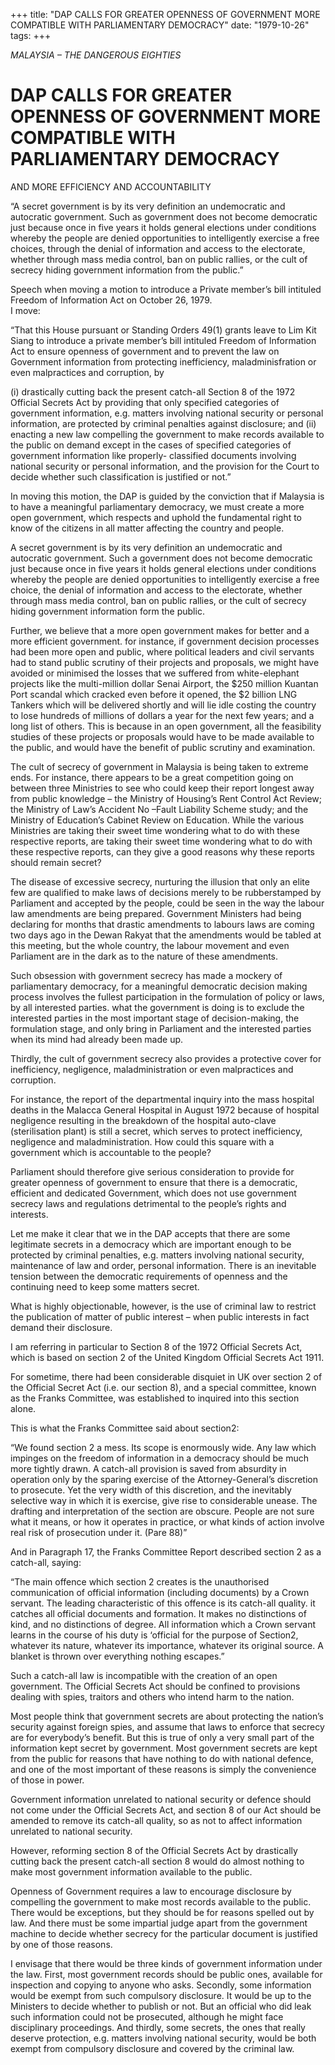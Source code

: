 +++ 
title: "DAP CALLS FOR GREATER OPENNESS OF GOVERNMENT MORE COMPATIBLE WITH PARLIAMENTARY DEMOCRACY"
date: "1979-10-26"
tags:
+++

_MALAYSIA – THE DANGEROUS EIGHTIES_

# DAP CALLS FOR GREATER OPENNESS OF GOVERNMENT MORE COMPATIBLE WITH PARLIAMENTARY DEMOCRACY
AND MORE EFFICIENCY AND ACCOUNTABILITY

“A secret government is by its very definition an undemocratic and autocratic government. Such as government does not become democratic just because once in five years it holds general elections under conditions whereby the people are denied opportunities to intelligently exercise a free choices, through the denial of information and access to the electorate, whether through mass media control, ban on public rallies, or the cult of secrecy hiding government information from the public.”</u>

Speech when   moving a motion to introduce a Private member’s bill intituled Freedom of Information Act on October 26, 1979.										
I move:

“That this House pursuant or Standing Orders 49(1) grants leave to Lim Kit Siang to introduce a private member’s bill intituled Freedom of Information Act to ensure openness of government and to prevent the law on Government information from protecting inefficiency, maladminisfration or even malpractices and corruption, by

(i)	drastically cutting back the present catch-all Section 8 of the 1972 Official Secrets Act by providing that only specified categories of government information, e.g. matters involving national security or personal information, are protected by criminal penalties against disclosure; and
(ii)	 enacting a new law compelling the government to make records available to the public on demand except in the cases of specified categories of government information like properly- classified documents involving national security or personal information, and the provision for the Court to decide whether such classification is justified or not.”

In moving this motion, the DAP is guided by the conviction that if Malaysia is to have a meaningful parliamentary democracy, we must create a more open government, which respects and uphold the fundamental right to know of the citizens in all matter affecting the country and people.

A secret government is by its very definition an undemocratic and autocratic government. Such a government does not become democratic just because once in five years it holds general elections under conditions whereby the people are denied opportunities to intelligently exercise a free choice, the denial of information and access to the electorate, whether through mass media control, ban on public rallies, or the cult of secrecy hiding government information form the public.

Further, we believe that a more open government makes for better and a more efficient government. for instance, if government decision processes had been more open and public, where political leaders and civil servants had to stand public scrutiny of their projects and proposals, we might have avoided or minimised the losses that we suffered from white-elephant projects like the multi-million dollar Senai Airport, the $250 million Kuantan Port scandal which cracked even before it opened, the $2 billion LNG Tankers which will be delivered shortly and will lie idle costing the country to lose hundreds of millions of dollars a year for the next few years; and a long list of others. This is because in an open government, all the feasibility studies of these projects or proposals would have to be made available to the public, and would have the benefit of public scrutiny and examination.

The cult of secrecy of government in Malaysia is being taken to extreme ends. For instance, there appears to be a great competition going on between three Ministries to see who could keep their report longest away from public knowledge – the Ministry of Housing’s Rent Control Act Review; the Ministry of Law’s Accident No –Fault Liability Scheme study; and the Ministry of Education’s Cabinet Review on Education. While the various Ministries are taking their sweet time wondering what to do with these respective reports, are taking their sweet time wondering what to do with these respective reports, can they give a good reasons why these reports should remain secret?

The disease of excessive secrecy, nurturing the illusion that only an elite few are qualified to make laws of decisions merely to be rubberstamped by Parliament and accepted by the people, could be seen in the way the labour law amendments are being prepared. Government Ministers had being declaring for months that drastic amendments to labours laws are coming two days ago in the Dewan Rakyat that the amendments would be tabled at this meeting, but the whole country, the labour movement and even Parliament are in the dark as to the nature of these amendments.

Such obsession with government secrecy has made a mockery of parliamentary democracy, for a meaningful democratic decision making process involves the fullest participation in the formulation of policy or laws, by all interested parties. what the government is doing is to exclude the interested parties in the most important stage of decision-making, the formulation stage, and only bring in Parliament and the interested parties when its mind had already been made up.

Thirdly, the cult of government secrecy also provides a protective cover for inefficiency, negligence, maladministration or even malpractices and corruption.

For instance, the report of the departmental inquiry into the mass hospital deaths in the Malacca General Hospital in August 1972 because of hospital negligence resulting in the breakdown of the hospital auto-clave (sterilisation plant) is still a secret, which serves to protect inefficiency, negligence and maladministration. How could this square with a government which is accountable to the people?

Parliament should therefore give serious consideration to provide for greater openness of government to ensure that there is a democratic, efficient and dedicated Government, which does not use government secrecy laws and regulations detrimental to the people’s rights and interests.

Let me make it clear that we in the DAP accepts that there are some legitimate secrets in a democracy which are important enough to be protected by criminal penalties, e.g. matters involving national security, maintenance of law and order, personal information. There is an inevitable tension between the democratic requirements of openness and the continuing need to keep some matters secret.

What is highly objectionable, however, is the use of criminal law to restrict the publication of matter of public interest – when public interests in fact demand their disclosure.

I am referring in particular to Section 8 of the 1972 Official Secrets Act, which is based on section 2 of the United Kingdom Official Secrets Act 1911.

For sometime, there had been considerable disquiet in UK over section 2 of the Official Secret Act (i.e. our section 8), and a special committee, known as the Franks Committee, was established to inquired into this section alone.

This is what the Franks Committee said about section2:

“We found section 2 a mess. Its scope is enormously wide. Any law which impinges on the freedom of information in a democracy should be much more tightly drawn. A catch-all provision is saved from absurdity in operation only by the sparing exercise of the Attorney-General’s discretion to prosecute. Yet the very width of this discretion, and the inevitably selective way in which it is exercise, give rise to considerable unease. The drafting and interpretation of the section are obscure. People are not sure what it means, or how it operates in practice, or what kinds of action involve real risk of prosecution under it. (Pare 88)”

And in Paragraph 17, the Franks Committee Report described section 2 as a catch-all, saying:

“The main offence which section 2 creates is the unauthorised communication of official information (including documents) by a Crown servant. The leading characteristic of this offence is its catch-all quality. it catches all official documents and formation. It makes no distinctions of kind, and no distinctions of degree. All information which a Crown servant learns in the course of his duty is ‘official for the purpose of Section2, whatever its nature, whatever its importance, whatever its original source. A blanket is thrown over everything nothing escapes.”

Such a catch-all law is incompatible with the creation of an open government. The Official Secrets Act should be confined to provisions dealing with spies, traitors and others who intend harm to the nation.

Most people think that government secrets are about protecting the nation’s security against foreign spies, and assume that laws to enforce that secrecy are for everybody’s benefit. But this is true of only a very small part of the information kept secret by government. Most government secrets are kept from the public for reasons that have nothing to do with national defence, and one of the most important of these reasons is simply the convenience of those in power.

Government information unrelated to national security or defence should not come under the Official Secrets Act, and section 8 of our Act should be amended to remove its catch-all quality, so as not to affect information unrelated to national security.

However, reforming section 8 of the Official Secrets Act by drastically cutting back the present catch-all section 8 would do almost nothing to make most government information available to the public.

Openness of Government requires a law to encourage disclosure by compelling the government to make most records available to the public. There would be exceptions, but they should be for reasons spelled out by law. And there must be some impartial judge apart from the government machine to decide whether secrecy for the particular document is justified by one of those reasons.

I envisage that there would be three kinds of government information under the law. First, most government records should be public ones, available for inspection and copying to anyone who asks. Secondly, some information would be exempt from such compulsory disclosure. It would be up to the Ministers to decide whether to publish or not. But an official who did leak such information could not be prosecuted, although he might face disciplinary proceedings. And thirdly, some secrets, the ones that really deserve protection, e.g. matters involving national security, would be both exempt from compulsory disclosure and covered by the criminal law.
 
